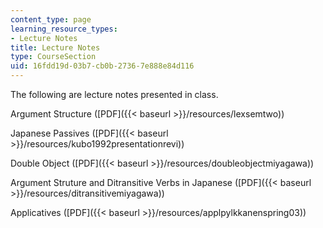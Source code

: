 ```yaml
---
content_type: page
learning_resource_types:
- Lecture Notes
title: Lecture Notes
type: CourseSection
uid: 16fdd19d-03b7-cb0b-2736-7e888e84d116
---
```


The following are lecture notes presented in class.

Argument Structure ([PDF]({{< baseurl >}}/resources/lexsemtwo))  
  
Japanese Passives ([PDF]({{< baseurl >}}/resources/kubo1992presentationrevi))  
  
Double Object ([PDF]({{< baseurl >}}/resources/doubleobjectmiyagawa))

Argument Struture and Ditransitive Verbs in Japanese ([PDF]({{< baseurl >}}/resources/ditransitivemiyagawa))

Applicatives ([PDF]({{< baseurl >}}/resources/applpylkkanenspring03))